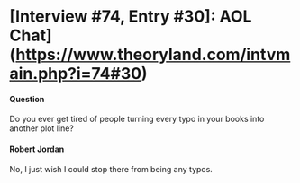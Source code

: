 # [Interview #74, Entry #30]: AOL Chat](https://www.theoryland.com/intvmain.php?i=74#30)

#### Question

Do you ever get tired of people turning every typo in your books into another plot line?

#### Robert Jordan

No, I just wish I could stop there from being any typos.

